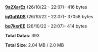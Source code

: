 [**9s2XarEz**](/data/9s2XarEz.txt) (26/10/22 - 22:07)- 416 bytes

[**iqGufA0S**](/data/iqGufA0S.txt) (26/10/22 - 22:07)- 37058 bytes

[**bq7kxrEE**](/data/bq7kxrEE.txt) (26/10/22 - 22:07)- 414 bytes

**Total Datas**: 393

**Total Size**: 2.04 MB / 2.0 MB